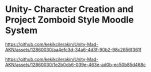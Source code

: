 # Unity- Character Creation and Project Zomboid Style Moodle System

https://github.com/kekikcilerakin/Unity-Mad-AKN/assets/12860030/aa4efc3d-34a6-4d3f-90b2-98c2656f361f

https://github.com/kekikcilerakin/Unity-Mad-AKN/assets/12860030/1e2b0cb6-039e-463e-ad0b-ec50b85d468c

